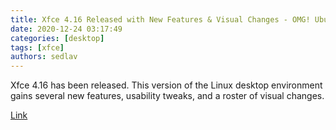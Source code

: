 ```yaml
---
title: Xfce 4.16 Released with New Features & Visual Changes - OMG! Ubuntu!
date: 2020-12-24 03:17:49
categories: [desktop]
tags: [xfce]
authors: sedlav
---
```


Xfce 4.16 has been released. This version of the Linux desktop environment gains several new features, usability tweaks, and a roster of visual changes.

[Link](https://www.omgubuntu.co.uk/2020/12/xfce-4-16-released)
